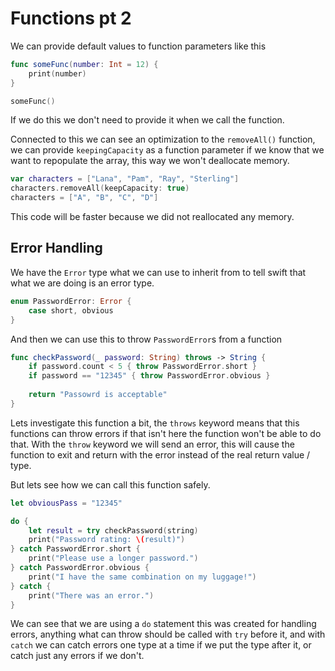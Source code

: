 # Functions pt 2
We can provide default values to function parameters like this
```swift
func someFunc(number: Int = 12) {
    print(number)
}

someFunc()
```
If we do this we don't need to provide it 
when we call the function.

Connected to this we can see an optimization to the 
`removeAll()` function, we can provide `keepingCapacity`
as a function parameter if we know that we want to 
repopulate the array, this way we won't deallocate memory.

```swift
var characters = ["Lana", "Pam", "Ray", "Sterling"]
characters.removeAll(keepCapacity: true)
characters = ["A", "B", "C", "D"]
```
This code will be faster because we did not reallocated any memory.

## Error Handling 
We have the `Error` type what we can use to 
inherit from to tell swift that what we are doing
is an error type.
```swift
enum PasswordError: Error {
    case short, obvious
}
```
And then we can use this to throw `PasswordError`s from a function
```swift
func checkPassword(_ password: String) throws -> String {
    if password.count < 5 { throw PasswordError.short }
    if password == "12345" { throw PasswordError.obvious }
    
    return "Passowrd is acceptable"
}
```
Lets investigate this function a bit, 
the `throws` keyword means that this functions can throw errors
if that isn't here the function won't be able to do that.
With the `throw` keyword we will send an error, this will cause the function
to exit and return with the error instead of the real return value / type.

But lets see how we can call this function safely.
```swift
let obviousPass = "12345"

do {
    let result = try checkPassword(string)
    print("Password rating: \(result)")
} catch PasswordError.short {
    print("Please use a longer password.")
} catch PasswordError.obvious {
    print("I have the same combination on my luggage!")
} catch {
    print("There was an error.")
}
```
We can see that we are using a `do` statement
this was created for handling errors, anything what can throw
should be called with `try` before it, and with `catch` we can catch errors
one type at a time if we put the type after it, or catch just any errors 
if we don't.

